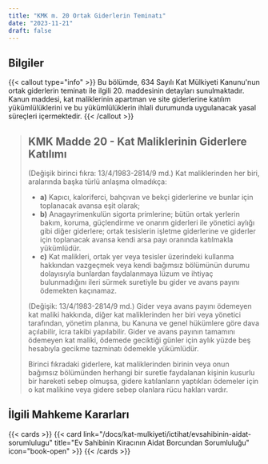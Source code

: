 ```yaml
---
title: "KMK m. 20 Ortak Giderlerin Teminatı"
date: "2023-11-21"
draft: false
---
```


## Bilgiler

{{< callout type="info" >}}
Bu bölümde, 634 Sayılı Kat Mülkiyeti Kanunu'nun ortak giderlerin teminatı ile ilgili 20. maddesinin detayları sunulmaktadır.
Kanun maddesi, kat maliklerinin apartman ve site giderlerine katılım yükümlülüklerini ve bu yükümlülüklerin ihlali durumunda uygulanacak yasal süreçleri içermektedir.
{{< /callout >}}

> ## KMK Madde 20 - Kat Maliklerinin Giderlere Katılımı
>
> (Değişik birinci fıkra: 13/4/1983-2814/9 md.) Kat maliklerinden her
> biri, aralarında başka türlü anlaşma olmadıkça:
>
> - **a)** Kapıcı, kaloriferci, bahçıvan ve bekçi giderlerine ve bunlar için toplanacak avansa eşit olarak;
> - **b)** Anagayrimenkulün sigorta primlerine; bütün ortak yerlerin bakım, koruma, güçlendirme ve onarım giderleri ile yönetici aylığı
>   gibi diğer giderlere; ortak tesislerin işletme giderlerine ve giderler
>   için toplanacak avansa kendi arsa payı oranında katılmakla yükümlüdür.
> - **c)** Kat malikleri, ortak yer veya tesisler üzerindeki kullanma hakkından vazgeçmek veya kendi bağımsız bölümünün durumu dolayısıyla
>   bunlardan faydalanmaya lüzum ve ihtiyaç bulunmadığını ileri sürmek
>   suretiyle bu gider ve avans payını ödemekten kaçınamaz.
>
> (Değişik: 13/4/1983-2814/9 md.) Gider veya avans payını ödemeyen kat
> maliki hakkında, diğer kat maliklerinden her biri veya yönetici
> tarafından, yönetim planına, bu Kanuna ve genel hükümlere göre dava
> açılabilir, icra takibi yapılabilir. Gider ve avans payının tamamını
> ödemeyen kat maliki, ödemede geciktiği günler için aylık yüzde beş
> hesabıyla gecikme tazminatı ödemekle yükümlüdür.
>
> Birinci fıkradaki giderlere, kat maliklerinden birinin veya onun
> bağımsız bölümünden herhangi bir suretle faydalanan kişinin kusurlu
> bir hareketi sebep olmuşsa, gidere katılanların yaptıkları ödemeler
> için o kat malikine veya gidere sebep olanlara rücu hakları vardır.

## İlgili Mahkeme Kararları

{{< cards >}}
{{< card link="/docs/kat-mulkiyeti/ictihat/evsahibinin-aidat-sorumlulugu" title="Ev Sahibinin Kiracının Aidat Borcundan Sorumluluğu" icon="book-open" >}}
{{< /cards >}}
